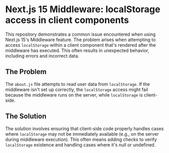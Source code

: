 # Next.js 15 Middleware: localStorage access in client components

This repository demonstrates a common issue encountered when using Next.js 15's Middleware feature.  The problem arises when attempting to access `localStorage` within a client component that's rendered after the middleware has executed.  This often results in unexpected behavior, including errors and incorrect data.

## The Problem

The `about.js` file attempts to read user data from `localStorage`.  If the middleware isn't set up correctly, the `localStorage` access might fail because the middleware runs on the server, while `localStorage` is client-side.

## The Solution

The solution involves ensuring that client-side code properly handles cases where `localStorage` may not be immediately available (e.g., on the server during middleware execution).  This often means adding checks to verify `localStorage` existence and handling cases where it's null or undefined.